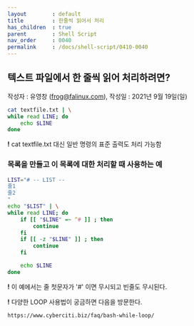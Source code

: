 ```yaml
---
layout        : default
title         : 한줄씩 읽어서 처리
has_children  : true
parent        : Shell Script
nav_order     : 0040
permalink     : /docs/shell-script/0410-0040
---
```


## 텍스트 파일에서 한 줄씩 읽어 처리하려면?
작성자 : 유영창 (frog@falinux.com), 작성일 : 2021년 9월 19일(일)

``` sh
cat textfile.txt | \
while read LINE; do
    echo $LINE
done
```

**!** cat textfile.txt 대신 일반 명령의 표준 출력도 처리 가능함

### 목록을 만들고 이 목록에 대한 처리할 때 사용하는 예

``` sh
LIST="# -- LIST --
줄1
줄2
"
echo "$LIST" | \
while read LINE; do
    if [[ "$LINE" =~ ^# ]] ; then
        continue
    fi
    if [[ -z "$LINE" ]] ; then
        continue
    fi

    echo $LINE
done
```
**!**  이 예에서는 줄 첫문자가 '#' 이면 무시되고 빈줄도 무시된다.

**!**  다양한 LOOP 사용법이 궁금하면 다음을 방문한다.

    https://www.cyberciti.biz/faq/bash-while-loop/
